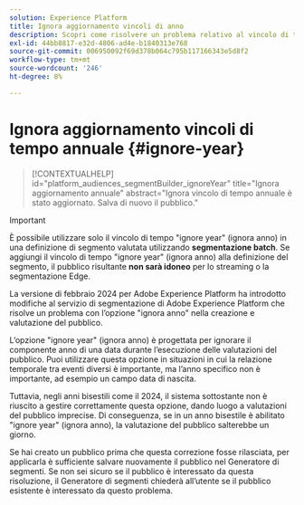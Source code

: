```yaml
---
solution: Experience Platform
title: Ignora aggiornamento vincoli di anno
description: Scopri come risolvere un problema relativo al vincolo di tempo ignora anno.
exl-id: 44bb8817-e32d-4806-ad4e-b1840313e768
source-git-commit: 006950092f69d378b064c795b117166343e5d8f2
workflow-type: tm+mt
source-wordcount: '246'
ht-degree: 8%

---
```


# Ignora aggiornamento vincoli di tempo annuale {#ignore-year}

>[!CONTEXTUALHELP]
>id="platform_audiences_segmentBuilder_ignoreYear"
>title="Ignora aggiornamento annuale"
>abstract="Ignora vincolo di tempo annuale è stato aggiornato. Salva di nuovo il pubblico."

>[!IMPORTANT]
>
>È possibile utilizzare solo il vincolo di tempo &quot;ignore year&quot; (ignora anno) in una definizione di segmento valutata utilizzando **segmentazione batch**. Se aggiungi il vincolo di tempo &quot;ignore year&quot; (ignora anno) alla definizione del segmento, il pubblico risultante **non sarà idoneo** per lo streaming o la segmentazione Edge.

La versione di febbraio 2024 per Adobe Experience Platform ha introdotto modifiche al servizio di segmentazione di Adobe Experience Platform che risolve un problema con l’opzione &quot;ignora anno&quot; nella creazione e valutazione del pubblico.

L’opzione &quot;ignore year&quot; (ignora anno) è progettata per ignorare il componente anno di una data durante l’esecuzione delle valutazioni del pubblico. Puoi utilizzare questa opzione in situazioni in cui la relazione temporale tra eventi diversi è importante, ma l’anno specifico non è importante, ad esempio un campo data di nascita.

Tuttavia, negli anni bisestili come il 2024, il sistema sottostante non è riuscito a gestire correttamente questa opzione, dando luogo a valutazioni del pubblico imprecise. Di conseguenza, se in un anno bisestile è abilitato &quot;ignore year&quot; (ignora anno), la valutazione del pubblico salterebbe un giorno.

Se hai creato un pubblico prima che questa correzione fosse rilasciata, per applicarla è sufficiente salvare nuovamente il pubblico nel Generatore di segmenti. Se non sei sicuro se il pubblico è interessato da questa risoluzione, il Generatore di segmenti chiederà all’utente se il pubblico esistente è interessato da questo problema.
